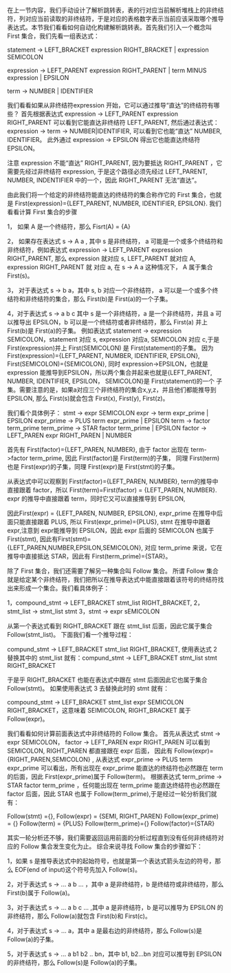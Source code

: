  在上一节内容，我们手动设计了解析跳转表，表的行对应当前解析堆栈上的非终结符，列对应当前读取的非终结符，于是对应的表格数字表示当前应该采取哪个推导表达式。本节我们看看如何自动化构建解析跳转表。首先我们引入一个概念叫 First 集合，我们先看一组表达式：

 statement -> LEFT_BRACKET expression RIGHT_BRACKET | expression SEMICOLON

 expression -> LEFT_PARENT expression RIGHT_PARENT | term MINUS expression | EPSILON

 term -> NUMBER | IDENTIFIER

 我们看看如果从非终结符expression 开始，它可以通过推导“直达”的终结符有哪些？ 首先根据表达式 expression -> LEFT_PARENT expression RIGHT_PARENT 可以看到它能直达非终结符 LEFT_PARENT, 然后通过表达式：
 expression -> term -> NUMBER|IDENTIFIER, 可以看到它也能“直达” NUMBER, IDENTIFIER。 此外通过 expression -> EPSILON 得出它也能直达终结符 EPSILON。
 
 注意 expression 不能“直达” RIGHT_PARENT, 因为要抵达 RIGHT_PARENT ，它需要先经过非终结符 expression, 于是这个路径必须先经过 LEFT_PARENT,
 NUMBER, INDENTIFIER 中的一个，因此 RIGHT_PARENT 无法“直达”。

 由此我们将一个给定的非终结符能直达的终结符的集合称作它的 First 集合，也就是 First(expression)={LEFT_PARENT, NUMBER, IDENTIFIER, EPSILON}. 我们看看计算 First 集合的步骤

 1， 如果 A 是一个终结符，那么 Fisrt(A) = {A}

 2， 如果存在表达式 s -> A a , 其中 s 是非终结符， a 可能是一个或多个终结符和非终结符，例如表达式  expression -> LEFT_PARENT expression RIGHT_PARENT, 那么 expression 就对应 s, LEFT_PARENT 就对应 A, expression RIGHT_PARENT 就
 对应 a, 在 s -> A a 这种情况下， A 属于集合 First(s)。

 3， 对于表达式 s -> b a，其中 s, b 对应一个非终结符， a 可以是一个或多个终结符和非终结符的集合，那么 First(b)是 First(a)的一个子集。

 4，对于表达式 s -> a b c 其中 s 是一个非终结符，a 是一个非终结符，并且 a 可以推导出 EPSILON，b 可以是一个终结符或者非终结符，那么 First(a) 并上 First(b)是 First(a)的子集。
 例如表达式 statement -> expression SEMICOLON，statement 对应 s, expression 对应a, SEMICOLON 对应 c,于是 First(expression)并上 First(SEMICOLON) 是 First(statement)的子集。 因为 First(expression)={LEFT_PARENT, NUMBER,
 IDENTIFIER, EPSILON}, First(SEMICOLON)={SEMICOLON}, 同时 expression->EPSILON，也就是 expression 能推导到EPSILON，所以两个集合并起来也就是{LEFT_PARENT, NUMBER, IDENTIFIER, EPSILON， SEMICOLON}是 First(statement)的一个
 子集。需要注意的是，如果a对应三个非终结符的集合x,y,z，并且他们都能推导到 EPSILON, 那么 First(s)就会包含 First(x), First(y), First(z)。 

 我们看个具体例子：
 stmt -> expr SEMICOLON
 expr -> term expr_prime | EPSILON
 expr_prime -> PLUS term expr_prime | EPSILON
 term -> factor term_prime
 term_prime -> STAR factor term_prime | EPSILON
 factor -> LEFT_PAREN expr RIGHT_PAREN | NUMBER

 首先有 First(factor)={LEFT_PAREN, NUMBER}, 由于 factor 出现在 term->factor term_prime, 因此 First(factor)是 First(term)的子集， 同理 First(term)也是 First(expr)的子集，同理 First(expr)是 First(stmt)的子集。

 从表达式中可以观察到 First(factor)={LEFT_PAREN, NUMBER}, term的推导中直接跟着 factor，所以 First(term)=First(factor) = {LEFT_PAREN, NUMBER}. expr 的推导中直接跟着 term，同时它又可以直接推导到 EPSILON,
 
 因此First(expr) = {LEFT_PAREN, NUMBER, EPSILON}, expr_prime 在推导中后面只能直接跟着 PLUS, 所以 First(expr_prime)={PLUS}, stmt 在推导中跟着 expr,注意到 expr能推导到 EPSILON，因此 expr 后面的 SEMICOLON 也属于First(stmt),
 因此有First(stmt)={LEFT_PAREN,NUMBER,EPSILON,SEMICOLON}, 对应 term_prime 来说，它在推导中直接抵达 STAR，因此有 First(term_prime)={STAR}。

除了 First 集合，我们还需要了解另一种集合叫 Follow 集合。 所谓 Follow 集合就是给定某个非终结符，我们把所以在推导表达式中能直接跟着该符号的终结符找出来形成一个集合。我们看具体例子：

 1，compound_stmt -> LEFT_BRACKET stmt_list RIGHT_BRACKET,
 2，stmt_list -> stmt_list stmt
 3，stmt -> expr sEMICOLON

从第一个表达式看到 RIGHT_BRACKET 跟在 stmt_list 后面，因此它属于集合 Follow(stmt_list)。 下面我们看一个推导过程：

compund_stmt -> LEFT_BRACKET stmt_list RIGHT_BRACKET, 使用表达式 2 替换其中的 stmt_list 就有：compund_stmt -> LEFT_BRACKET stmt_list stmt RIGHT_BRACKET

于是乎 RIGHT_BRACKET 也能在表达式中跟在 stmt 后面因此它也属于集合 Follow(stmt)。 如果使用表达式 3 去替换此时的 stmt 就有：

compound_stmt -> LEFT_BRACKET stmt_list expr SEMICOLON RIGHT_BRACKET，这意味着 SEIMICOLON, RIGHT_BRACKET 属于 Follow(expr)。

我们看看如何计算前面表达式中非终结符的 Follow 集合。 首先从表达式 stmt -> expr SEMICOLON， factor -> LEFT_PAREN expr RIGHT_PAREN 可以看到 SEMICOLON, RIGHT_PAREN 都直接跟在 expr 后面，
因此有 Follow(expr)={RIGHT_PAREN,SEMICOLON} , 从表达式 expr_prime -> PLUS term expr_prime 可以看出，所有出现在 expr_prime 能直达的终结符也必然跟在 term 的后面，因此 First(expr_prime)属于 Follow(term)。
根据表达式 term_prime -> STAR factor term_prime ，任何能出现在 term_prime 能直达终结符也必然跟在 factor 后面，因此 STAR 也属于 Follow(term_prime),于是经过一轮分析我们就有：

Follow(stmt) ={}, 
Follow(expr) = {SEMI, RIGHT_PAREN}
Follow(expr_prime) = {}
Follow(term) = {PLUS}
Follow(term_prime)={}
Follow(factor)={STAR}

其实一轮分析还不够，我们需要返回运用前面的分析过程直到没有任何非终结符对应的 Follow 集合发生变化为止。 综合来说寻找 Follow 集合的步骤如下：

1，如果 s 是推导表达式中的起始符号，也就是第一个表达式箭头左边的符号，那么 EOF(end of input)这个符号先加入 Follow(s)。

2，对于表达式 s -> ... a b ... ，其中 a 是非终结符，b 是终结符或非终结符，那么 First(b)属于 Follow(a)。

3，对于表达式 s -> ... a b c ... ,其中 a 是非终结符，b 是可以推导为 EPSILON 的非终结符，那么 Follow(a)就包含 First(b)和 First(c)。

4，对于表达式 s -> ... a，其中 a 是最右边的非终结符，那么 Follow(s)是 Follow(a)的子集。

5，对于表达式 s -> ... a b1 b2 .. bn，其中 b1, b2...bn 对应可以推导到 EPSILON 的非终结符，那么 Follow(s)是 Follow(a)的子集。

 
 
 
 
